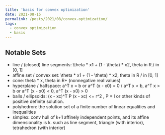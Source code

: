 ```yaml
---
title: 'basis for convex optimization'
date: 2021-08-15
permalink: /posts/2021/08/convex-optimization/
tags:
  - convex optimization
  - basis
---
```


## Notable Sets
  - line / (closed) line segments: \theta * x1 + (1 - \theta) * x2, theta in R / in \[0, 1\]
  - affine set / convex set: \theta * x1 + (1 - \theta) * x2, theta in R / in \[0, 1\]
  - cone: theta * x, theta in R+ (nonnegative real values)
  - hyperplane / halfspace: a^T x = b or a^T (x - x0) = 0 / a^T x < b, a^T x > b  or a^T (x - x0) < 0, a^T (x - x0) > 0
  - balls / ellipsoids: (x - xc)^T P (x - xc) <= r^2 , P = I or other kinds of positive definite solution.
  - polyhedron: the solution set of a finite number of linear equalities and inequalities
  - simplex: conv hull of k+1 affinely independent points, and its affine dimensionality is k. such as line segment, triangle (with interior), tetrahedron (with interior)
